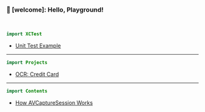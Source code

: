 ### 👋 [welcome]: Hello, Playground!

<!--
### Hi there 👋

**Kyeoeol/Kyeoeol** is a ✨ _special_ ✨ repository because its `README.md` (this file) appears on your GitHub profile.

Here are some ideas to get you started:

- 🔭 I’m currently working on ...
- 🌱 I’m currently learning ...
- 👯 I’m looking to collaborate on ...
- 🤔 I’m looking for help with ...
- 💬 Ask me about ...
- 📫 How to reach me: ...
- 😄 Pronouns: ...
- ⚡ Fun fact: ...
-->

<br>

```swift
import XCTest
```
- <a href="https://github.com/Kyeoeol/example-unit-tests">Unit Test Example</a>

---

```swift
import Projects
```
- <a href="https://github.com/Kyeoeol/ocr-credit-card">OCR: Credit Card</a>

---

```swift
import Contents
```
- <a href="https://github.com/Kyeoeol/contents-AVCaptureSession">How AVCaptureSession Works</a>
